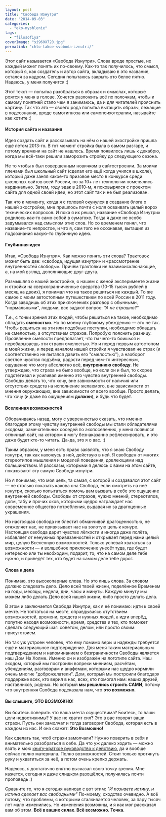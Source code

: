 ```yaml
---
layout: post
title: "Свобода Изнутри"
date: "2014-09-03"
categories: 
  - "eko-myshlenie"
tags: 
  - "filosofiya"
coverImage: "si960X720.jpg"
permalink: "chto-takoe-svoboda-iznutri/"
---
```


Этот сайт называется «Свобода Изнутри». Слова вроде простые, но каждый может понять их по-своему. Как-то так получилось, что смысл, который я, как создатель и автор сайта, вкладываю в это название, остался за кадром. Сегодня попытаюсь закрыть это белое пятно. Надеюсь, у меня получится :)

Этот текст — попытка разобраться в образах и смыслах, которые роятся у меня в голове. Хочется разложить всё по полочкам, чтобы и самому понятней стало чем я занимаюсь, да и для читателей прояснить картину. Так что это — своего рода попытка вытащить образы, лежащие в подсознании, вроде самогипноза или самопсихотерапии, называйте как хотите :)

<!-- READMORE -->

#### История сайта и названия

Идея создать сайт и рассказывать на нём о нашей экостройке пришла ещё летом 2013-го. В тот момент стройка была в самом разгаре, и потому времени на сайт не нашлось. Время появилось лишь к декабрю, когда мы всё-таки решили заморозить стройку до следующего сезона.

Не то чтобы я был совершенным новичком в сайтостроении. За моими плечами был школьный сайт (сделал его ещё когда учился в школе), который даже занял какое-то призовое место в конкурсе среди школьных сайтов всей России, но за 10+ лет технологии поменялись кардинально. Затем, году эдак в 2010-м, я поковырялся с проектом сайта для одной своей идеи, но этот сайт так и не был реализован.

Так что к моменту, когда я с головой окунулся в создание блога о нашей экостройке, мне пришлось почти с ноля осваивать целый ворох технических вопросов. И пока я их решал, название «Свобода Изнутри» родилось как-то само собой в суматохе. Тогда я даже не особо задумывался над смыслом этих слов. Но со временем понял, что название-то непростое, и что я, сам того не осознавая, вытащил из подсознания какую-то глубинную идею.

#### Глубинная идея

Итак, «Свобода Изнутри». Как можно понять эти слова? Трактовок может быть две: «свобода, идущая изнутри» и «рассмотрение внутренностей свободы». Причём трактовки не взаимоисключающие, а, на мой взгляд, дополняющие друг-друга.

Размышляя о нашей экостройке, о нашем с женой эксперименте жизни и стройки на сверхогранниченные средства (10-15 тысяч рублей в месяц на двоих), я понимал что на такое решиться не каждый. То же самое с моим автостопным путешествием по всей России в 2011 году. Когда заводишь об этих приключениях разговор с обычными, "нормальными", людьми, все задают вопрос: _"А не страшно?"_

Т.е., с точки зрения этих людей, чтобы решиться на такое, необходимо обладать **смелостью**. Но по моему глубокому убеждению — это не так. Чтобы решиться на эти или подобные поступки, необходимо обладать не смелостью, а отсутствием страхов. Попробую пояснить разницу. Проявление смелости предполагает, что ты чего-то боишься и перебарываешь эти страхи смелостью. Но и перед первым автостопом в моей жизни, и перед началом нашей стройки я чувствовал не страх (и соответственно не пытался давить его "смелостью"), а наоборот светлое чувство подъёма, радости перед чем-то интересным, ощущение что могу абсолютно всё, **внутреннюю свободу**. Не утверждаю, что страха не было вообще, но если он и был, то скорее подстёгивал и усиливал именно это чувство внутренней свободы. Свободы делать то, что хочу, вне зависимости от наличия или отсутствия средств на исполнение желаемого, вне зависимости от мнения окружающих, вне зависимости от всего вообще. Просто делать, что хочу (и даже по ощущениям **должен**), и будь что будет.

#### Вселенная возможностей

Оборачиваясь назад, могу с уверенностью сказать, что именно благодаря этому чувству внутренней свободы мы стали обладателями экодома, замечательных соседей по экопоселению, у меня появился отличный сайт, на котором я могу безнаказанно рефлексировать, и это даже будет кто-то читать. Да-да, это я о вас. :)

Таким образом, у меня есть право заявлять, что я знаю Свободу изнутри, так как нахожусь в ней, действую в ней. Я свободен от многих стереотипов мышления и моделей поведения, довлеющими над большинством. И рассказы, которыми я делюсь с вами на этом сайте, показывают эту самую Свободу изнутри.

Но я понимаю, что моя цель, та самая, с которой и создавался этот сайт — не столько показать какова она Свобода, если смотреть на неё изнутри, сколько попытаться помочь вам вызвать в себе это ощущение внутренней свободы. Свободы от страхов, чужих мнений, стереотипов, догм, табу и прочих оков, которыми щедро награждает нас современное общество потребления, выдавая их за драгоценные украшения.

Но настоящая свобода не блестит обманчивой драгоценностью, не отяжеляет нас, не привязывает нас на золотую цепь к конуре. Настоящая свобода дарит чувство лёгкости и иногда даже полёта, избавляет от ненужных привязанностей и открывает перед нами целый мир, целую Вселенную возможностей. Только успевай хвататься за возможности — и волшебное приключение унесёт туда, где будет интересно или ты необходим, подарит, то, что на самом деле тебе нужно, и приведёт тех, кто будет на самом деле тебе дорог.

#### Слова и дела

Понимаю, это высокопарные слова. Но это лишь слова. За словом должно следовать дело. Дело всей твоей жизни, поделённое Временем на годы, месяцы, недели, дни, часы и минуты. Каждую минуту мы можем либо делать Дело всей нашей жизни, либо просто делать дела.

В этом и заключается Свобода Изнутри, как я её понимаю: идти к своей мечте. Не топтаться на месте, оправдываясь отутствием возможностей, времени, средств и нужных людей, а идти вперёд, попутно находя возможности, время, средства и тех, кто поможет сделать следующий шаг: советом, делом, или просто своим присутствием.

Но так уж устроен человек, что ему помимо веры и надежды требуется ещё и материальное подтверждение. Для меня таким материальным подтверждением и напоминанием о безграничности Свободы является наш Дом На Холме. Именно он и изображён на логотипе сайта. Наш экодом, который мы построили вопреки мнениям, расчётам, убеждениям, разговорам и анафемам, которыми нас щедро кормили очень многие "доброжелатели". Дом, который мы построили благодаря поддержке всех, кто верил в нас, всех, кто помогал нам: наших друзей, наставников, родных. Но который **мы решились строить САМИ**, потому что внутренняя Свобода подсказала нам, что **это возможно**.

#### Вы слышите, ЭТО ВОЗМОЖНО!

Вы боитесь поверить что ваша мечта осуществима? Боитесь, то ваши цели недостижимы? У вас не хватит сил? Это в вас говорят ваши страхи. Пусть они замолчат и тогда заговорит Свобода, которая есть в каждом из нас. И она скажет: **Это Возможно!**

Как сделать так, чтоб страхи замолчали? Нужно поверить в себя и внимательно разобраться в себе. Да что уж далеко ходить — можно взять и мою [книгу-краткое руководство к действию](/kak-realizovyvat-mechty-kniga/ "Как реализовывать мечты? — Книга!"), да и вообще сейчас полно материала. Полно возможностей. Стоит только протянуть руку и ухватиться за неё, а потом очень крепко держать.

Надеюсь, я достаточно внятно высказал свою точку зрения. Мне кажется, сегодня я даже слишком разошёлся, получилась почти проповедь :)

Сравните то, что я сегодня написал с вот этим: _"И познаете истину, и истина сделает вас свобод­ными"_ По-моему, сходство очевидно. А всё потому, что проблемы, с которыми сталкивается человек, за пару тысяч лет мало изменились. Но изменения возможны, и я как мог рассказал вам об этом. **Всё в ваших силах. Всё возможно. Точка.**
